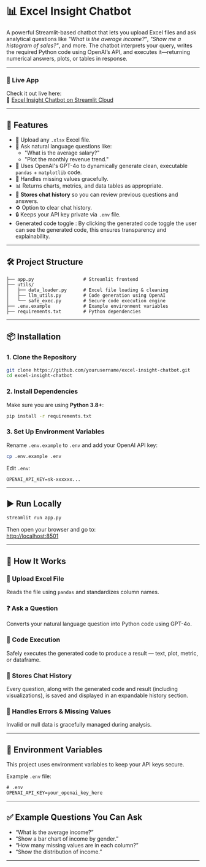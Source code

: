 # 📊 Excel Insight Chatbot

A powerful Streamlit-based chatbot that lets you upload Excel files and ask analytical questions like *"What is the average income?"*, *"Show me a histogram of sales?"*, and more. The chatbot interprets your query, writes the required Python code using OpenAI’s API, and executes it—returning numerical answers, plots, or tables in response.

---

### 🚀 Live App

Check it out live here:  
🔗 [Excel Insight Chatbot on Streamlit Cloud](https://chatbot-for-excel-based-insightsgit-z6gzkmbsc2y6hyzhzcggcj.streamlit.app/)

---

## 📂 Features

- 📁 Upload any `.xlsx` Excel file.
- 💬 Ask natural language questions like:
  - "What is the average salary?"
  - "Plot the monthly revenue trend."
- 🧠 Uses OpenAI's GPT-4o to dynamically generate clean, executable `pandas` + `matplotlib` code.
- 🧼 Handles missing values gracefully.
- 📊 Returns charts, metrics, and data tables as appropriate.
- 💾 **Stores chat history** so you can review previous questions and answers.
- ♻️ Option to clear chat history.
- 🔒 Keeps your API key private via `.env` file.
-   Generated code toggle : By clicking the generated code toggle the user can see the generated code, this ensures transparency and explainability.


---

## 🛠️ Project Structure

```plaintext
├── app.py                  # Streamlit frontend
├── utils/
│   ├── data_loader.py      # Excel file loading & cleaning
│   ├── llm_utils.py        # Code generation using OpenAI
│   └── safe_exec.py        # Secure code execution engine
├── .env.example            # Example environment variables
├── requirements.txt        # Python dependencies
```

---

## 📦 Installation

### 1. Clone the Repository

```bash
git clone https://github.com/yourusername/excel-insight-chatbot.git
cd excel-insight-chatbot
```

### 2. Install Dependencies

Make sure you are using **Python 3.8+**:

```bash
pip install -r requirements.txt
```

### 3. Set Up Environment Variables

Rename `.env.example` to `.env` and add your OpenAI API key:

```bash
cp .env.example .env
```

Edit `.env`:

```
OPENAI_API_KEY=sk-xxxxxx...
```

---

## ▶️ Run Locally

```bash
streamlit run app.py
```

Then open your browser and go to:  
[http://localhost:8501](http://localhost:8501)

---

## 🤖 How It Works

### 🧾 Upload Excel File
Reads the file using `pandas` and standardizes column names.

### ❓ Ask a Question
Converts your natural language question into Python code using GPT-4o.

### 🧠 Code Execution
Safely executes the generated code to produce a result — text, plot, metric, or dataframe.

### 💾 Stores Chat History
Every question, along with the generated code and result (including visualizations), is saved and displayed in an expandable history section.

### 🧼 Handles Errors & Missing Values
Invalid or null data is gracefully managed during analysis.

---

## 🔐 Environment Variables

This project uses environment variables to keep your API keys secure.

Example `.env` file:

```env
# .env
OPENAI_API_KEY=your_openai_key_here
```

---

## ✅ Example Questions You Can Ask

- “What is the average income?”
- “Show a bar chart of income by gender.”
- “How many missing values are in each column?”
- “Show the distribution of income.”

---
